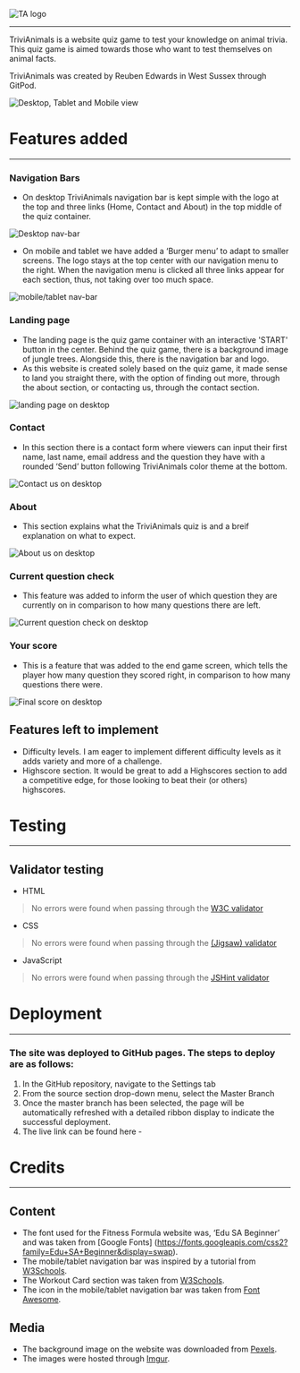 ![TA logo](https://i.imgur.com/wsEXcdE.png)

<hr>

TriviAnimals is a website quiz game to test your knowledge on animal trivia.
This quiz game is aimed towards those who want to test themselves on animal facts. 

TriviAnimals was created by Reuben Edwards in West Sussex through GitPod.

![Desktop, Tablet and Mobile view](https://i.imgur.com/638pE4c.png)

# Features added
<hr>

### Navigation Bars
- On desktop TriviAnimals navigation bar is kept simple with the logo at the top and three links (Home, Contact and About) in the top middle of the quiz container.

![Desktop nav-bar](https://i.imgur.com/c4sRGJ7.png)

- On mobile and tablet we have added a ‘Burger menu’ to adapt to smaller screens. The logo stays at the top center with our navigation menu to the right. When the navigation menu is clicked all three links appear for each section, thus, not taking over too much space.

![mobile/tablet nav-bar](https://i.imgur.com/m4noBS7.png)

### Landing page
- The landing page is the quiz game container with an interactive 'START' button in the center. Behind the quiz game, there is a background image of jungle trees. Alongside this, there is the navigation bar and logo.
- As this website is created solely based on the quiz game, it made sense to land you straight there, with the option of finding out more, through the about section, or contacting us, through the contact section.

![landing page on desktop](https://i.imgur.com/vXrAeWr.png)

### Contact
- In this section there is a contact form where viewers can input their first name, last name, email address and the question they have with a rounded ‘Send’ button following TriviAnimals color theme at the bottom.

![Contact us on desktop](https://i.imgur.com/vKnCANJ.png)

### About 
- This section explains what the TriviAnimals quiz is and a breif explanation on what to expect.

![About us on desktop](https://i.imgur.com/Wh6NGzf.png)

### Current question check
- This feature was added to inform the user of which question they are currently on in comparison to how many questions there are left.

![Current question check on desktop](https://i.imgur.com/V5kDLMa.png)

### Your score
- This is a feature that was added to the end game screen, which tells the player how many question they scored right, in comparison to how many questions there were.

![Final score on desktop](https://i.imgur.com/iPwgpKa.png)

## Features left to implement
- Difficulty levels. I am eager to implement different difficulty levels as it adds variety and more of a challenge.
- Highscore section. It would be great to add a Highscores section to add a competitive edge, for those looking to beat their (or others) highscores.

# Testing
<hr>

## Validator testing
- HTML
> No errors were found when passing through the [W3C validator](https://validator.w3.org/)
- CSS
> No errors were found when passing through the [(Jigsaw) validator](https://jigsaw.w3.org/css-validator/)
- JavaScript
> No errors were found when passing through the [JSHint validator](https://jshint.com/)

# Deployment
<hr>

### The site was deployed to GitHub pages. The steps to deploy are as follows:
1. In the GitHub repository, navigate to the Settings tab
2. From the source section drop-down menu, select the Master Branch
3. Once the master branch has been selected, the page will be automatically refreshed with a detailed ribbon display to indicate the successful deployment.
4. The live link can be found here - 

# Credits
<hr>

## Content
- The font used for the Fitness Formula website was, ‘Edu SA Beginner’ and was taken from [Google Fonts] (https://fonts.googleapis.com/css2?family=Edu+SA+Beginner&display=swap).
- The mobile/tablet navigation bar was inspired by a tutorial from [W3Schools](https://www.w3schools.com/howto/howto_js_mobile_navbar.asp).
- The Workout Card section was taken from [W3Schools](https://www.w3schools.com/howto/howto_css_cards.asp).
- The icon in the mobile/tablet navigation bar was taken from [Font Awesome](https://fontawesome.com/).

## Media
- The background image on the website was downloaded from [Pexels](https://www.pexels.com/).
- The images were hosted through [Imgur](https://imgur.com/).